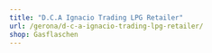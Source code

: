 ```yaml
---
title: "D.C.A Ignacio Trading LPG Retailer"
url: /gerona/d-c-a-ignacio-trading-lpg-retailer/
shop: Gasflaschen
---
```

